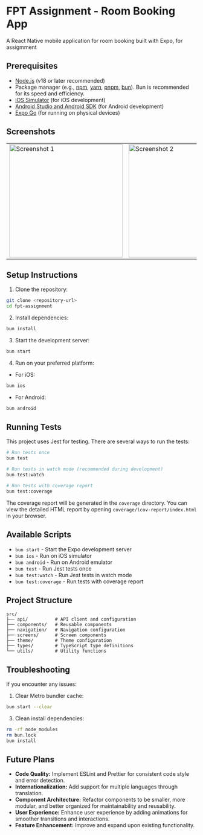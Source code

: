 # FPT Assignment - Room Booking App

A React Native mobile application for room booking built with Expo, for assigmment 

## Prerequisites

- [Node.js](https://nodejs.org/) (v18 or later recommended)
- Package manager (e.g., [npm](https://www.npmjs.com/), [yarn](https://yarnpkg.com/), [pnpm](https://pnpm.io/), [bun](https://bun.sh/)). Bun is recommended for its speed and efficiency.
- [iOS Simulator](https://docs.expo.dev/workflow/ios-simulator/) (for iOS development)
- [Android Studio and Android SDK](https://docs.expo.dev/workflow/android-studio-emulator/) (for Android development)
- [Expo Go](https://expo.dev/client) (for running on physical devices)

## Screenshots

<table>
  <tr>
    <td><img src="https://github.com/user-attachments/assets/12929e30-1924-4db0-9784-47cc38f6084b" alt="Screenshot 1" width="300"></td>
    <td><img src="https://github.com/user-attachments/assets/1deb734f-9ca6-4b10-9da2-4b5f10a64b3a" alt="Screenshot 2" width="300"></td>
  </tr>
</table>

## Setup Instructions

1. Clone the repository:

```bash
git clone <repository-url>
cd fpt-assignment
```

2. Install dependencies:

```bash
bun install
```

3. Start the development server:

```bash
bun start
```

4. Run on your preferred platform:

- For iOS:

```bash
bun ios
```

- For Android:

```bash
bun android
```

## Running Tests

This project uses Jest for testing. There are several ways to run the tests:

```bash
# Run tests once
bun test

# Run tests in watch mode (recommended during development)
bun test:watch

# Run tests with coverage report
bun test:coverage
```

The coverage report will be generated in the `coverage` directory. You can view the detailed HTML report by opening `coverage/lcov-report/index.html` in your browser.

## Available Scripts

- `bun start` - Start the Expo development server
- `bun ios` - Run on iOS simulator
- `bun android` - Run on Android emulator
- `bun test` - Run Jest tests once
- `bun test:watch` - Run Jest tests in watch mode
- `bun test:coverage` - Run tests with coverage report

## Project Structure

```
src/
├── api/          # API client and configuration
├── components/   # Reusable components
├── navigation/   # Navigation configuration
├── screens/      # Screen components
├── theme/        # Theme configuration
├── types/        # TypeScript type definitions
└── utils/        # Utility functions
```

## Troubleshooting

If you encounter any issues:

1. Clear Metro bundler cache:

```bash
bun start --clear
```
3. Clean install dependencies:

```bash
rm -rf node_modules
rm bun.lock
bun install
```
## Future Plans

- **Code Quality:** Implement ESLint and Prettier for consistent code style and error detection.
- **Internationalization:** Add support for multiple languages through translation.
- **Component Architecture:** Refactor components to be smaller, more modular, and better organized for maintainability and reusability.
- **User Experience:** Enhance user experience by adding animations for smoother transitions and interactions.
- **Feature Enhancement:** Improve and expand upon existing functionality.
